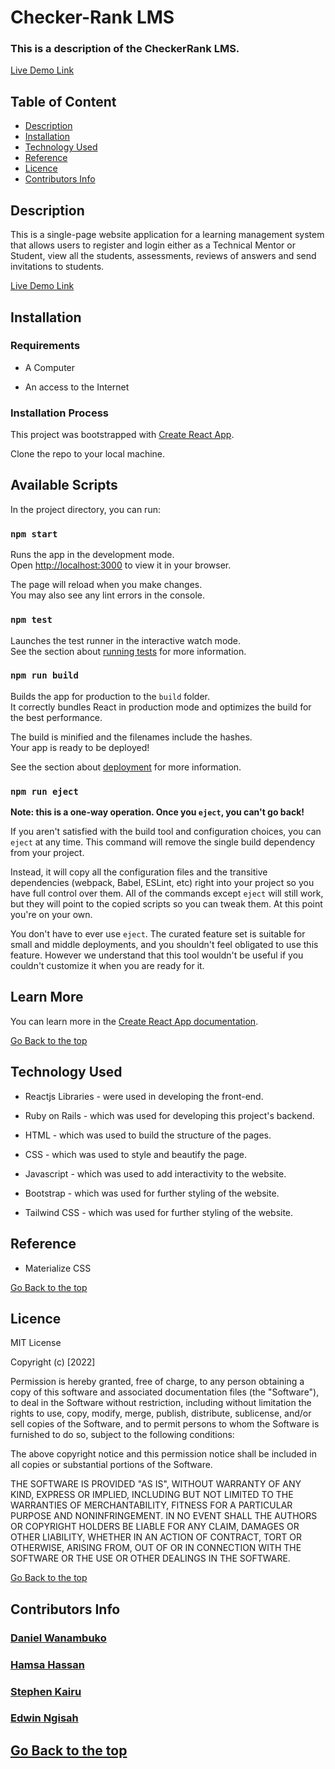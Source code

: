 # Checker-Rank LMS
 
### This is a description of the CheckerRank LMS.

[Live Demo Link](https://hack-the-code-wm1u.vercel.app/)

## Table of Content

+ [Description](#description)
+ [Installation](#installation)
+ [Technology Used](#technology-used)
+ [Reference](#reference)
+ [Licence](#licence)
+ [Contributors Info](#contributors-info)

## Description
<p>This is a single-page website application for a learning management system that allows users to register and login either as a Technical Mentor or Student, view all the students, assessments, reviews of answers and send invitations to students.</p>

[Live Demo Link](https://hack-the-code-wm1u.vercel.app/)

## Installation

### Requirements

* A Computer

* An access to the Internet

### Installation Process

This project was bootstrapped with [Create React App](https://github.com/facebook/create-react-app).

Clone the repo to your local machine.

## Available Scripts

In the project directory, you can run:

### `npm start`

Runs the app in the development mode.\
Open [http://localhost:3000](http://localhost:3000) to view it in your browser.

The page will reload when you make changes.\
You may also see any lint errors in the console.

### `npm test`

Launches the test runner in the interactive watch mode.\
See the section about [running tests](https://facebook.github.io/create-react-app/docs/running-tests) for more information.

### `npm run build`

Builds the app for production to the `build` folder.\
It correctly bundles React in production mode and optimizes the build for the best performance.

The build is minified and the filenames include the hashes.\
Your app is ready to be deployed!

See the section about [deployment](https://facebook.github.io/create-react-app/docs/deployment) for more information.

### `npm run eject`

**Note: this is a one-way operation. Once you `eject`, you can't go back!**

If you aren't satisfied with the build tool and configuration choices, you can `eject` at any time. This command will remove the single build dependency from your project.

Instead, it will copy all the configuration files and the transitive dependencies (webpack, Babel, ESLint, etc) right into your project so you have full control over them. All of the commands except `eject` will still work, but they will point to the copied scripts so you can tweak them. At this point you're on your own.

You don't have to ever use `eject`. The curated feature set is suitable for small and middle deployments, and you shouldn't feel obligated to use this feature. However we understand that this tool wouldn't be useful if you couldn't customize it when you are ready for it.

## Learn More

You can learn more in the [Create React App documentation](https://facebook.github.io/create-react-app/docs/getting-started).


[Go Back to the top](#checker-rank-lms)
## Technology Used

* Reactjs Libraries - were used in developing the front-end.

* Ruby on Rails - which was used for developing this project's backend.

* HTML - which was used to build the structure of the pages.

* CSS - which was used to style and beautify the page.

* Javascript - which was used to add interactivity to the website.

* Bootstrap - which was used for further styling of the website.

* Tailwind CSS - which was used for further styling of the website.


## Reference
* Materialize CSS

[Go Back to the top](#checker-rank-lms)
## Licence

MIT License

Copyright (c) [2022]

Permission is hereby granted, free of charge, to any person obtaining a copy
of this software and associated documentation files (the "Software"), to deal
in the Software without restriction, including without limitation the rights
to use, copy, modify, merge, publish, distribute, sublicense, and/or sell
copies of the Software, and to permit persons to whom the Software is
furnished to do so, subject to the following conditions:

The above copyright notice and this permission notice shall be included in all
copies or substantial portions of the Software.

THE SOFTWARE IS PROVIDED "AS IS", WITHOUT WARRANTY OF ANY KIND, EXPRESS OR
IMPLIED, INCLUDING BUT NOT LIMITED TO THE WARRANTIES OF MERCHANTABILITY,
FITNESS FOR A PARTICULAR PURPOSE AND NONINFRINGEMENT. IN NO EVENT SHALL THE
AUTHORS OR COPYRIGHT HOLDERS BE LIABLE FOR ANY CLAIM, DAMAGES OR OTHER
LIABILITY, WHETHER IN AN ACTION OF CONTRACT, TORT OR OTHERWISE, ARISING FROM,
OUT OF OR IN CONNECTION WITH THE SOFTWARE OR THE USE OR OTHER DEALINGS IN THE
SOFTWARE.

[Go Back to the top](##checker-rank-lms)

## Contributors Info

### [Daniel Wanambuko](https://github.com/BlackHawk0)
### [Hamsa Hassan](https://github.com/Ramayan0)
### [Stephen Kairu](https://github.com/StephenKairu)
### [Edwin Ngisah](https://github.com/ngisah)


## [Go Back to the top](#checker-rank-lms)
